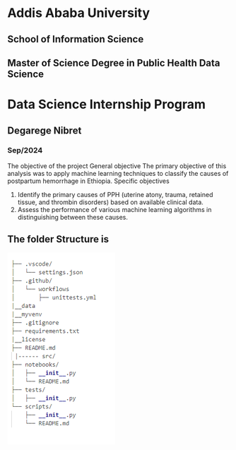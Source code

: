 # Addis Ababa University
## School of Information Science
## Master of Science Degree in Public Health Data Science

# Data Science Internship Program 

## Degarege Nibret
### Sep/2024

The objective of the project
General objective
The primary objective of this analysis was to apply machine learning techniques to classify the causes of postpartum hemorrhage in Ethiopia. 
Specific objectives
1.	Identify the primary causes of PPH (uterine atony, trauma, retained tissue, and thrombin disorders) based on available clinical data.
2.	Assess the performance of various machine learning algorithms in distinguishing between these causes.


## The folder Structure is 

![alt text](image.png)


